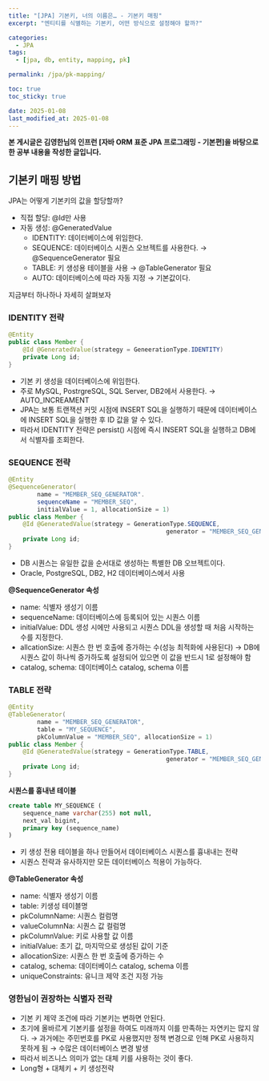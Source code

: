 ```yaml
---
title: "[JPA] 기본키, 너의 이름은… - 기본키 매핑"
excerpt: "엔티티를 식별하는 기본키, 어떤 방식으로 설정해야 할까?"

categories:
  - JPA
tags:
  - [jpa, db, entity, mapping, pk]

permalink: /jpa/pk-mapping/

toc: true
toc_sticky: true

date: 2025-01-08
last_modified_at: 2025-01-08
---
```

**본 게시글은 김영한님의 인프런 [자바 ORM 표준 JPA 프로그래밍 - 기본편]을 바탕으로 한 공부 내용을 작성한 글입니다.**

## 기본키 매핑 방법

JPA는 어떻게 기본키의 값을 할당할까?

- 직접 할당: @Id만 사용
- 자동 생성: @GeneratedValue
    - IDENTITY: 데이터베이스에 위임한다.
    - SEQUENCE: 데이터베이스 시퀀스 오브젝트를 사용한다.
    → @SequenceGenerator 필요
    - TABLE: 키 생성용 테이블을 사용
    → @TableGenerator 필요
    - AUTO: 데이터베이스에 따라 자동 지정 → 기본값이다.

지금부터 하나하나 자세히 살펴보자

### IDENTITY 전략

```java
@Entity
public class Member {
	@Id @GeneratedValue(strategy = GeneerationType.IDENTITY)
	private Long id;
}
```

- 기본 키 생성을 데이터베이스에 위임한다.
- 주로 MySQL, PostrgreSQL, SQL Server, DB2에서 사용한다.
→ AUTO_INCREAMENT
- JPA는 보통 트랜잭션 커밋 시점에 INSERT SQL을 실행하기 때문에 데이터베이스에 INSERT SQL을 실행한 후 ID 값을 알 수 있다.
- 따라서 IDENTITY 전략은 persist() 시점에 즉시 INSERT SQL을 실행하고 DB에서 식별자를 조회한다.

### SEQUENCE 전략

```java
@Entity
@SequenceGenerator(
		name = "MEMBER_SEQ_GENERATOR".
		sequenceName = "MEMBER_SEQ",
		initialValue = 1, allocationSize = 1)
public class Member {
	@Id @GeneratedValue(strategy = GenerationType.SEQUENCE,
											generator = "MEMBER_SEQ_GENERATOR")
	private Long id;
}
```

- DB 시퀀스는 유일한 값을 순서대로 생성하는 특별한 DB 오브젝트이다.
- Oracle, PostgreSQL, DB2, H2 데이터베이스에서 사용

**@SequenceGenerator 속성**

- name: 식별자 생성기 이름
- sequenceName: 데이터베이스에 등록되어 있는 시퀀스 이름
- initialValue: DDL 생성 시에만 사용되고 시퀀스 DDL을 생성할 때 처음 시작하는 수를 지정한다.
- allcationSize: 시퀀스 한 번 호출에 증가하는 수(성능 최적화에 사용된다)
→ DB에 시퀀스 값이 하나씩 증가하도록 설정되어 있으면 이 값을 반드시 1로 설정해야 함
- catalog, schema: 데이터베이스 catalog, schema 이름

### TABLE 전략

```java
@Entity
@TableGenerator(
		name = "MEMBER_SEQ_GENERATOR",
		table = "MY_SEQUENCE",
		pkColumnValue = "MEMBER_SEQ", allocationSize = 1)
public class Member {
	@Id @GeneratedValue(strategy = GenerationType.TABLE, 
											generator = "MEMBER_SEQ_GENERATOR")
	private Long id;
}
```

**시퀀스를 흉내낸 테이블**

```sql
create table MY_SEQUENCE (
	sequence_name varchar(255) not null,
	next_val bigint,
	primary key (sequence_name)
)
```

- 키 생성 전용 테이블을 하나 만들어서 데이터베이스 시퀀스를 흉내내는 전략
- 시퀀스 전략과 유사하지만 모든 데이터베이스 적용이 가능하다.

**@TableGenerator 속성**

- name: 식별자 생성기 이름
- table: 키생성 테이블명
- pkColumnName: 시퀀스 컬럼명
- valueColumnNa: 시퀀스 값 컬럼명
- pkColumnValue: 키로 사용할 값 이름
- initialValue: 초기 값, 마지막으로 생성된 값이 기준
- allocationSize: 시퀀스 한 번 호출에 증가하는 수
- catalog, schema: 데이터베이스 catalog, schema 이름
- uniqueConstraints: 유니크 제약 조건 지정 가능

### 영한님이 권장하는 식별자 전략

- 기본 키 제약 조건에 따라 기본키는 변하면 안된다.
- 초기에 올바르게 기본키를 설정을 하여도 미래까지 이를 만족하는 자연키는 많지 않다.
→ 과거에는 주민번호를 PK로 사용했지만 정책 변경으로 인해 PK로 사용하지 못하게 됨
→ 수많은 데이터베이스 변경 발생
- 따라서 비즈니스 의미가 없는 대체 키를 사용하는 것이 좋다.
- Long형 + 대체키 + 키 생성전략